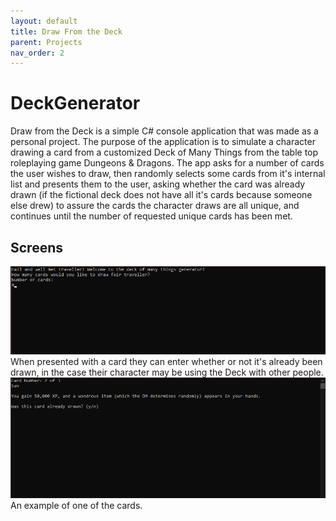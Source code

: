 ```yaml
---
layout: default
title: Draw From the Deck
parent: Projects
nav_order: 2
---
```

# DeckGenerator

Draw from the Deck is a simple C# console application that was made as a personal project. The purpose of the application is to simulate a character drawing a card from a customized Deck of Many Things from the table top roleplaying game Dungeons & Dragons. The app asks for a number of cards the user wishes to draw, then randomly selects some cards from it's internal list and presents them to the user, asking whether the card was already drawn (if the fictional deck does not have all it's cards because someone else drew) to assure the cards the character draws are all unique, and continues until the number of requested unique cards has been met.
   
## Screens

![Example of someone about to enter how many cards they're going to draw](/img/readme/deckprompt.png)  
When presented with a card they can enter whether or not it's already been drawn, in the case their character may be using the Deck with other people.  
![Example output of a card](/img/readme/deckcard.png)  
An example of one of the cards.  

